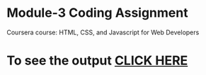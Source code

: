 

# Module-3 Coding Assignment

Coursera course: HTML, CSS, and Javascript for Web Developers

# To see the output [CLICK HERE](https://github.com/A07ashu/A07ashu.github.io/tree/assignments3/index.html)
